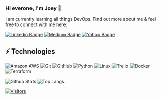 ### Hi everone, I'm Joey 👋

<!-- Introduce yourself and give a brief introduction about yourself here.  Also include what tech you're interested in and what you are currently learning -->

I am currently learning all things DevOps.
Find out more about me & feel free to connect with me here:

<!-- Replace the fields below with the information requested. Remember to remove the encapsulating <> characters. For spaces in names, use %20 (e.g. Broadus%20Palmer) -->

[![Linkedin Badge](https://img.shields.io/badge/-Joey%20Chapa-blue?style=flat-square&logo=Linkedin&logoColor=white&link=https://www.linkedin.com/in/joey-chapa-ab2134a1/)](https://www.linkedin.com/in/joey-chapa-ab2134a1/)
[![Medium Badge](https://img.shields.io/badge/Joey%20Chapa-12100E?style=flat-square&logo=medium&logoColor=white&link=https://medium.com/@joeychapa)](https://medium.com/@joeychapa)
[![Yahoo Badge](https://img.shields.io/badge/Yahoo!-Joeychapa@yahoo.com-6001D2?style=for-the-badge&logo=Yahoo!&logoColor=white&link=mailto:Joeychapa@yahoo.com)](mailto:Joeychapa@yahoo.com)


## ⚡ Technologies

<!-- Check out the Badges folder for more badges -->

![Amazon AWS](https://img.shields.io/badge/Amazon%20AWS-232F3E?style=flat-square&logo=amazon-aws)
![Git](https://img.shields.io/badge/-Git-black?style=flat-square&logo=git)
![GitHub](https://img.shields.io/badge/-GitHub-181717?style=flat-square&logo=github)
![Python](https://img.shields.io/badge/-Python-black?style=flat-square&logo=Python)
![Linux](https://img.shields.io/badge/Linux-FCC624?style=flat-square&logo=linux&logoColor=black)
![Trello](https://img.shields.io/badge/Trello-%23026AA7.svg?style=flat-square&logo=Trello&logoColor=white)
![Docker](https://img.shields.io/badge/docker-%230db7ed.svg?style=for-the-badge&logo=docker&logoColor=white)
![Terraform](https://img.shields.io/badge/terraform-%235835CC.svg?style=for-the-badge&logo=terraform&logoColor=white)

<!-- Replace the fields below with the information requested. Remember to remove the encapsulating <> characters. -->

![Github Stats](https://github-readme-stats.vercel.app/api?username=jchapa30&count_private=true&show_icons=true&include_all_commits=true)
![Top Langs](https://github-readme-stats.vercel.app/api/top-langs/?username=jchapa30&hide=TeX&layout=compact)


[![Visitors](https://api.visitorbadge.io/api/visitors?path=Ljchapa30%2Fjchapa30&label=VISITORS&countColor=%23263759)](https://visitorbadge.io/status?path=jchapa30%2Fjchapa30)
